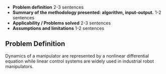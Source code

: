- **Problem definition** 2-3 sentences
- **Summary of the methodology presented: algorithm, input-output.** 1-2 sentences
- **Applicability / Problems solved** 2-3 sentences
- **Assumptions and limitations** 1-2 sentences


## Problem Definition
Dynamics of a manipulator are represented by a nonlinear differential equation while linear control systems are widely used in industrial robot manipulators.